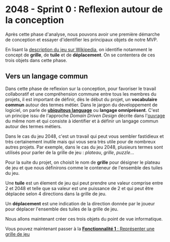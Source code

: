 # 2048 - Sprint 0 : Reflexion autour de la conception

Après cette phase d'analyse, nous pouvons avoir une première démarche de conception et essayer d'identifier les principaux objets de notre MVP. 

En lisant la [description du jeu sur Wikipedia](https://fr.wikipedia.org/wiki/2048_(jeu_vid%C3%A9o)), on identifie notamment le concept de **grille**, de **tuile** et de **déplacement**. On se contentera de ces trois objets dans cette phase.

## Vers un langage commun

Dans cette phase de reflexion sur la conception, pour favoriser le travail collaboratif et une compréhension commune entre tous les membres du projets, il est important de définir, dès le début du projet, un **vocabulaire commun** autour des termes métier. Dans le jargon du developpement de logiciel, on parle de [**ubiquitous language**](http://referentiel.institut-agile.fr/ubiquitous.html) ou **langage omniprésent**. C'est un principe issu de l'approche *Domain Driven Design* décrite dans l'[ouvrage](https://github.com/p0w34007/ebooks/blob/master/Eric%20Evans%202003%20-%20Domain-Driven%20Design%20-%20Tackling%20Complexity%20in%20the%20Heart%20of%20Software.pdf) du même nom et qui consiste à identifier et à définir un langage commun autour des termes métiers.


Dans le cas du jeu 2048, c'est un travail qui peut vous sembler fastidieux et très certainement inutile mais qui vous sera très utile pour de nombreux autres projets. Par exemple, dans le cas du jeu 2048, plusieurs termes sont utilisés pour parler de la grille de jeu : *plateau*, *grille*, *puzzle*... 

Pour la suite du projet, on choisit le nom de **grille** pour désigner le plateau de jeu et que nous définirons comme le conteneur de l'ensemble des tuiles du jeu.

Une **tuile** est un élement de jeu qui peut prendre une valeur comprise entre 2 et 2048 et telle que sa valeur est une puissance de 2 et qui peut être déplacée selon 4 directions dans la grille de jeu.

Un **déplacement** est une indication de la direction donnée par le joueur pour déplacer l'ensemble des tuiles de la grille de jeu.


Nous allons maintenant créer ces trois objets du point de vue informatique.

Vous pouvez maintenant passer à la [**Fonctionnalité 1** : Représenter une grille de jeu](./2048_S1_Grille.md)